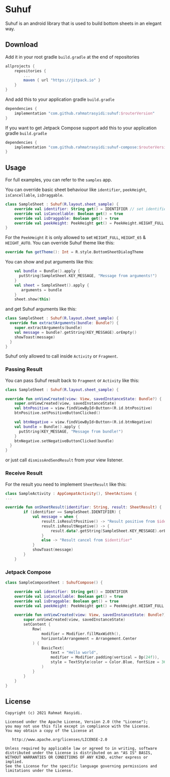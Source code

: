 Suhuf
======

Suhuf is an android library that is used to build bottom sheets in an elegant way.

## Download

Add it in your root gradle `build.gradle` at the end of repositories

```gradle
allprojects {
    repositories {
        ...
        maven { url "https://jitpack.io" }
    }
}
```

And add this to your application gradle `build.gradle`

```gradle
dependencies {
    implementation "com.github.rahmatrasyidi:suhuf:$routerVersion"
}
```

If you want to get Jetpack Compose support add this to your application gradle `build.gradle`

```gradle
dependencies {
    implementation "com.github.rahmatrasyidi:suhuf-compose:$routerVersion"
}
```

## Usage

For full examples, you can refer to the `samples` app.

You can override basic sheet behaviour like `identifier`, `peekHeight`, `isCancellable`, `isDraggable`.

```kotlin
class SampleSheet : Suhuf(R.layout.sheet_sample) {
    override val identifier: String get() = IDENTIFIER // set identifier to be pass to SheetResult
    override val isCancellable: Boolean get() = true 
    override val isDraggable: Boolean get() = true
    override val peekHeight: PeekHeight get() = PeekHeight.HEIGHT_FULL // set height of sheet
}
```

For the `PeekHeight` it is only allowed to set `HEIGHT_FULL`, `HEIGHT_65` & `HEIGHT_AUTO`.
You can override Suhuf theme like this:

```kotlin
override fun getTheme(): Int = R.style.BottomSheetDialogTheme
```

You can show and put arguments like this:

```kotlin
    val bundle = Bundle().apply {
      putString(SampleSheet.KEY_MESSAGE, "Message from arguments!")
    }
    val sheet = SampleSheet().apply {
       arguments = bundle
    }
    sheet.show(this)     
```

and get Suhuf arguments like this:

```kotlin
class SampleSheet : Suhuf(R.layout.sheet_sample) {
  override fun extractArguments(bundle: Bundle?) {
    super.extractArguments(bundle)
    val message = bundle?.getString(KEY_MESSAGE).orEmpty()
    showToast(message)
  }
}
```

Suhuf only allowed to call inside `Activity` or `Fragment`.

### Passing Result

You can pass Suhuf result back to `Fragment` or `Activity` like this:

```kotlin
class SampleSheet : Suhuf(R.layout.sheet_sample) {

override fun onViewCreated(view: View, savedInstanceState: Bundle?) {
    super.onViewCreated(view, savedInstanceState)
    val btnPositive = view.findViewById<Button>(R.id.btnPositive)
    btnPositive.setPositiveButtonClicked()

    val btnNegative = view.findViewById<Button>(R.id.btnNegative)
    val bundle = Bundle().apply {
      putString(KEY_MESSAGE, "Message from bundle!")
    }
    btnNegative.setNegativeButtonClicked(bundle)
  }
}
```

or just call `dismissAndSendResult` from your view listener.

### Receive Result

For the result you need to implement `SheetResult` like this:

```kotlin
class SampleActivity : AppCompatActivity(), SheetActions {
...

override fun onSheetResult(identifier: String, result: SheetResult) {
        if (identifier == SampleSheet.IDENTIFIER) {
            val message = when {
                result.isResultPositive() -> "Result positive from $identifier"
                result.isResultNegative() -> {
                    result.data?.getString(SampleSheet.KEY_MESSAGE).orEmpty()
                }
                else -> "Result cancel from $identifier"
            }
            showToast(message)
        }
    }
```

### Jetpack Compose

```kotlin
class SampleComposeSheet : SuhufCompose() {

    override val identifier: String get() = IDENTIFIER
    override val isCancellable: Boolean get() = true
    override val isDraggable: Boolean get() = true
    override val peekHeight: PeekHeight get() = PeekHeight.HEIGHT_FULL

    override fun onViewCreated(view: View, savedInstanceState: Bundle?) {
        super.onViewCreated(view, savedInstanceState)
        setContent {
            Row(
                modifier = Modifier.fillMaxWidth(),
                horizontalArrangement = Arrangement.Center
            ) {
                BasicText(
                    text = "Hello world",
                    modifier = Modifier.padding(vertical = Dp(24f)),
                    style = TextStyle(color = Color.Blue, fontSize = 36.sp)
                )
            }
        }
    }
}
```

License
-------
    Copyright (c) 2021 Rahmat Rasyidi.

    Licensed under the Apache License, Version 2.0 (the "License");
    you may not use this file except in compliance with the License.
    You may obtain a copy of the License at

       http://www.apache.org/licenses/LICENSE-2.0

    Unless required by applicable law or agreed to in writing, software
    distributed under the License is distributed on an "AS IS" BASIS,
    WITHOUT WARRANTIES OR CONDITIONS OF ANY KIND, either express or implied.
    See the License for the specific language governing permissions and
    limitations under the License.
